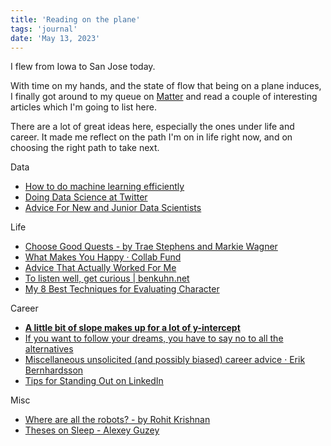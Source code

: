 ```yaml
---
title: 'Reading on the plane'
tags: 'journal'
date: 'May 13, 2023'
---
```


I flew from Iowa to San Jose today.

With time on my hands, and the state of flow that being on a plane induces, I finally got around to my queue on [Matter](https://hq.getmatter.com/) and read a couple of interesting articles which I'm going to list here.

There are a lot of great ideas here, especially the ones under life and career. It made me reflect on the path I'm on in life right now, and on choosing the right path to take next.

Data

- [How to do machine learning efficiently](https://radekosmulski.com/how-to-do-machine-learning-efficiently/)
- [Doing Data Science at Twitter](https://medium.com/@rchang/my-two-year-journey-as-a-data-scientist-at-twitter-f0c13298aee6)
- [Advice For New and Junior Data Scientists](https://medium.com/@rchang/advice-for-new-and-junior-data-scientists-2ab02396cf5b)

Life

- [Choose Good Quests - by Trae Stephens and Markie Wagner](https://www.piratewires.com/p/choose-good-quests)
- [What Makes You Happy · Collab Fund](https://collabfund.com/blog/what-makes-you-happy/)
- [Advice That Actually Worked For Me](https://nabeelqu.co/advice)
- [To listen well, get curious | benkuhn.net](https://www.benkuhn.net/listen/)
- [My 8 Best Techniques for Evaluating Character](https://tedgioia.substack.com/p/my-8-best-techniques-for-evaluating)

Career

- [**A little bit of slope makes up for a lot of y-intercept**](https://gist.github.com/gtallen1187/e83ed02eac6cc8d7e185)
- [If you want to follow your dreams, you have to say no to all the alternatives](https://oliveremberton.com/2014/if-you-want-to-follow-your-dreams-you-have-to-say-no-to-all-the-alternatives/)
- [Miscellaneous unsolicited (and possibly biased) career advice · Erik Bernhardsson](https://erikbern.com/2019/09/26/misc-unsolicited-career-advice.html)
- [Tips for Standing Out on LinkedIn](https://dylancastillo.co/tips-for-standing-out-on-linkedin/)

Misc

- [Where are all the robots? - by Rohit Krishnan](https://www.strangeloopcanon.com/p/where-are-all-the-robots)
- [Theses on Sleep - Alexey Guzey](https://guzey.com/theses-on-sleep/)
